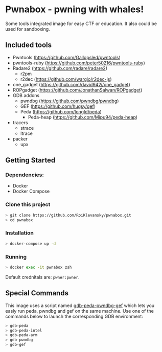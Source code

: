 # Pwnabox - pwning with whales!

Some tools integrated image for easy CTF or education. It also could be used for sandboxing.

## Included tools

* Pwntools (https://github.com/Gallopsled/pwntools)
* pwntools-ruby (https://github.com/peter50216/pwntools-ruby)
* Radare2 (https://github.com/radare/radare2)
  * r2pm
  * r2dec (https://github.com/wargio/r2dec-js)
* one\_gadget (https://github.com/david942j/one_gadget)
* ROPgadget (https://github.com/JonathanSalwan/ROPgadget)
* GDB addons
  * pwndbg (https://github.com/pwndbg/pwndbg)
  * GEF (https://github.com/hugsy/gef)
  * Peda (https://github.com/longld/peda)
    * Peda-heap (https://github.com/Mipu94/peda-heap)
* tracers
  * strace
  * ltrace
* packer
  * upx

## Getting Started

### Dependencies:

- Docker
- Docker Compose

### Clone this project

```bash
> git clone https://github.com/RoiKlevansky/pwnabox.git
> cd pwnabox
```

### Installation

```bash
> docker-compose up -d
```

### Running

```bash
> docker exec -it pwnabox zsh
```

Default crednitals are: ```pwner:pwner```.

## Special Commands

This image uses a script named [gdb-peda-pwndbg-gef](https://github.com/RoiKlevansky/gdb-peda-pwndbg-gef) which lets you easly run peda, pwndbg and gef
on the same machine. Use one of the commands below to launch the corresponding GDB environment:

```bash
> gdb-peda
> gdb-peda-intel
> gdb-peda-arm
> gdb-pwndbg
> gdb-gef
```
